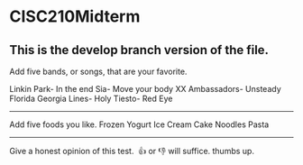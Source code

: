 # CISC210Midterm
## This is the develop branch version of the file.
Add five bands, or songs, that are your favorite.

Linkin Park- In the end
Sia- Move your body
XX Ambassadors- Unsteady
Florida Georgia Lines- Holy
Tiesto- Red Eye

----
Add five foods you like.
Frozen Yogurt
Ice Cream
Cake
Noodles
Pasta

----
Give a honest opinion of this test.  👍 or 👎 will suffice.
thumbs up.
